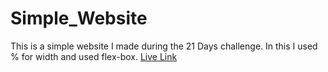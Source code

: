 # Simple_Website
This is a simple website I made during the 21 Days challenge.
In this I used % for width and used flex-box.
[Live Link](https://hiteshadhikari.github.io/Simple_Website/)
